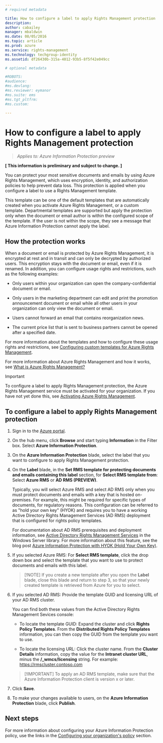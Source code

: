```yaml
---
# required metadata

title: How to configure a label to apply Rights Management protection | Azure Rights Management
description:
author: cabailey
manager: mbaldwin
ms.date: 08/05/2016
ms.topic: article
ms.prod: azure
ms.service: rights-management
ms.technology: techgroup-identity
ms.assetid: df26430b-315a-4012-93b5-8f5f42e049cc

# optional metadata

#ROBOTS:
#audience:
#ms.devlang:
#ms.reviewer: eymanor
#ms.suite: ems
#ms.tgt_pltfrm:
#ms.custom:

---
```


# How to configure a label to apply Rights Management protection

>*Applies to: Azure Information Protection preview*

**[ This information is preliminary and subject to change. ]**

You can protect your most sensitive documents and emails by using Azure Rights Management, which uses encryption, identity, and authorization policies to help prevent data loss. This  protection is applied when you configure a label to use a Rights Management template. 

This template can be one of the default templates that are automatically created when you activate Azure Rights Management, or a custom template. Departmental templates are supported but apply the protection only when the document or email author is within the configured scope of the template. If the user is not within the scope, they see a message that Azure Information Protection cannot apply the label.

## How the protection works

When a document or email is protected by Azure Rights Management, it is encrypted at rest and in transit and can only be decrypted by authorized users. This encryption stays with the document or email, even if it is renamed. In addition, you can configure usage rights and restrictions, such as the following examples:

- Only users within your organization can open the company-confidential document or email.

- Only users in the marketing department can edit and print the promotion announcement document or email while all other users in your organization can only view the document or email.

- Users cannot forward an email that contains reorganization news.

- The current price list that is sent to business partners cannot be opened after a specified date.

For more information about the templates and how to configure these usage rights and restrictions, see [Configuring custom templates for Azure Rights Management](../deploy-use/configure-custom-templates.md).

For more information about Azure Rights Management and how it works, see [What is Azure Rights Management?](../understand-explore/what-is-azure-rms.md)

> [!IMPORTANT]
> To configure a label to apply Rights Management protection, the Azure Rights Management service must be activated for your organization. If you have not yet done this, see [Activating Azure Rights Management](../deploy-use/activate-service.md).


## To configure a label to apply Rights Management protection

1. Sign in to the [Azure portal](https://portal.azure.com).
 
2. On the hub menu, click **Browse** and start typing **Information** in the Filter box. Select **Azure Information Protection**.

3. On the **Azure Information Protection** blade, select the label that you want to configure to apply Rights Management protection.

4. On the **Label** blade, in the **Set RMS template for protecting documents and emails containing this label** section, for **Select RMS template from**: Select **Azure RMS** or **AD RMS (PREVIEW)**.
    
    Typically, you will select Azure RMS and select AD RMS only when you must protect documents and emails with a key that is hosted on-premises. For example, this might be required for specific types of documents, for regulatory reasons. This configuration can be referred to as "hold your own key" (HYOK) and requires you to have a working Active Directory Rights Management Services (AD RMS) deployment that is configured for rights policy templates. 
    
    For documentation about AD RMS prerequisites and deployment information, see [Active Directory Rights Management Services](https://technet.microsoft.com/library/hh831364.aspx) in the Windows Server library. For more information about this feature, see the blog post [Azure Information Protection with HYOK (Hold Your Own Key)](https://blogs.technet.microsoft.com/enterprisemobility/).
    
5. If you selected Azure RMS: For **Select RMS template**, click the drop down box and select the template that you want to use to protect documents and emails with this label.

    > [!NOTE] If you create a new template after you open the **Label** blade, close this blade and return to step 3, so that your newly created template is retrieved from Azure for you to select.
    
6. If you selected AD RMS: Provide the template GUID and licensing URL of your AD RMS cluster.
    
    You can find both these values from the Active Directory Rights Management Sevices console:
    
    - To locate the template GUID: Expand the cluster and click **Rights Policy Templates**. From the **Distributed Rights Policy Templates** information, you can then copy the GUID from the template you want to use.
    
    - To locate the licensing URL: Click the cluster name. From the **Cluster Details** information, copy the value for the **Intranet cluster URL**, minus the **/_wmcs/licensing** string. For example: https://rmscluster.contoso.com 

    > [!IMPORTANT] To apply an AD RMS template, make sure that the Azure Information Protection client is version x or later.  

5. Click **Save**.

6. To make your changes available to users, on the **Azure Information Protection** blade, click **Publish**.

## Next steps

For more information about configuring your Azure Information Protection policy, use the links in the [Configuring your organization's policy](configure-policy.md#configuring-your-organization-s-policy) section.  
